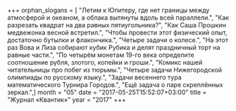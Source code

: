 +++
orphan_slogans = [ "Летим к Юпитеру, где нет границы между атмосферой и океаном, а облака вытянуты вдоль всей параллели.", "Как разрезать квадрат на два равных пятиугольника?", "Как Саша Прошкин медвежонка весной встретил.", "Чтобы провести этот физический опыт, достаточно бутылки и флакончика.", "Четыре задачи о колесе.", "На этот раз Вова и Лиза собирают кубик Рубика и делят праздничный торт на равные части.", "По четырём монетам 19-го века определите соотношение рубля, злотого, копейки и гроши.", "Комикс нашей читательницы про побег из тюрьмы.", "Четыре задачи Нижегородской олимпиады по русскому языку.", "Задачи весеннего тура математического Турнира Городов.", "Ещё задача о паре скреплённых зеркал.",]
month = "05"
date = "2017-05-25T15:52:07+03:00"
title = "Журнал «Квантик»"
year = "2017"
+++
